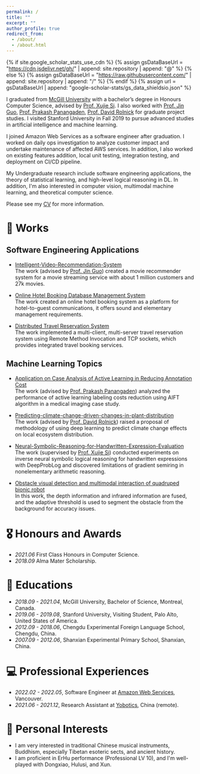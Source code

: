```yaml
---
permalink: /
title: ""
excerpt: ""
author_profile: true
redirect_from: 
  - /about/
  - /about.html
---
```


{% if site.google_scholar_stats_use_cdn %}
{% assign gsDataBaseUrl = "https://cdn.jsdelivr.net/gh/" | append: site.repository | append: "@" %}
{% else %}
{% assign gsDataBaseUrl = "https://raw.githubusercontent.com/" | append: site.repository | append: "/" %}
{% endif %}
{% assign url = gsDataBaseUrl | append: "google-scholar-stats/gs_data_shieldsio.json" %}

<span class='anchor' id='about-me'></span>
I graduated from [McGill University](https://www.mcgill.ca) with a bachelor’s degree in Honours Computer Science, advised by [Prof. Xujie Si](https://www.cs.mcgill.ca/~xsi). I also worked with [Prof. Jin Guo](https://www.cs.mcgill.ca/~jguo/lab.html), [Prof. Prakash Panangaden](https://www.cs.mcgill.ca/~prakash/), [Prof. David Rolnick](https://davidrolnick.com/) for graduate project studies. I visited Stanford University in Fall 2019 to pursue advanced studies in artificial intelligence and machine learning. 

I joined Amazon Web Services as a software engineer after graduation. I worked on daily ops investigation to analyze customer impact and undertake maintenance of affected AWS services. In addition, I also worked on existing features addition, local unit testing, integration testing, and deployment on CI/CD pipeline.

My Undergraduate research include software engineering applications, the theory of statistical learning, and high-level logical reasoning in DL.
In addition, I'm also interested in computer vision, multimodal machine learning, and theoretical computer science.

Please see my [CV](https://drive.google.com/file/d/1aBuy-8lznIKpe_gnUz_QOKPARDu5HuhJ/view?usp=sharing) for more information.


# 📝 Works
## Software Engineering Applications
- [Intelligent-Video-Recommendation-System](https://github.com/KangruiRen0102/Intelligent-Video-Recommendation-System)  
  The work (advised by [Prof. Jin Guo](https://www.cs.mcgill.ca/~jguo/lab.html)) created a movie recommender system for a movie streaming service with about 1 million customers and 27k movies.
  
- [Online Hotel Booking Database Management System](https://drive.google.com/drive/folders/1cPud3bsF08WWvg0gXF1v9bIzB_zDEk_A?usp=sharing)  
  The work created an online hotel booking system as a platform for hotel-to-guest communications, it offers sound and elementary management requirements.
  
- [Distributed Travel Reservation System](https://drive.google.com/drive/folders/11CwL1YIGfixglh8W0nFGtC3q5_1DmH9z?usp=sharing)  
  The work implemented a multi-client, multi-server travel reservation system using Remote Method Invocation and TCP sockets, which provides integrated travel booking services.

## Machine Learning Topics
- [Application on Case Analysis of Active Learning in Reducing Annotation Cost](https://github.com/KangruiRen0102/Application-on-Case-Analysis-of-Active-Learning-in-Reducing-Annotation-Cost)  
  The work (advised by [Prof. Prakash Panangaden](https://www.cs.mcgill.ca/~prakash/)) analyzed the performance of active learning labeling costs reduction using AIFT algorithm in a medical imaging case study.

- [Predicting-climate-change-driven-changes-in-plant-distribution](https://github.com/KangruiRen0102/Predicting-climate-change-driven-changes-in-plant-distribution)  
  The work (advised by [Prof. David Rolnick](https://davidrolnick.com/)) raised a proposal of methodology of using deep learning to predict climate change effects on local ecosystem distribution.

- [Neural-Symbolic-Reasoning-for-Handwritten-Expression-Evaluation](https://github.com/KangruiRen0102/Neural-Symbolic-Reasoning-for-Handwritten-Expression-Evaluation)   
  The work (supervised by [Prof. Xujie Si](https://www.cs.mcgill.ca/~xsi)) conducted experiments on inverse neural symbolic logical reasoning for handwritten expressions with DeepProbLog and discovered limitations of gradient semiring in nonelementary arithmetic reasoning.
  
- [Obstacle visual detection and multimodal interaction of quadruped bionic robot](https://www.yobotics.cn/)  
  In this work, the depth information and infrared information are fused, and the adaptive threshold is used to segment the obstacle from the background for accuracy issues.
  

# 🎖 Honours and Awards
- *2021.06* First Class Honours in Computer Science. 
- *2018.09* Alma Mater Scholarship.

# 📖 Educations
- *2018.09 - 2021.04*, McGill University, Bachelor of Science, Montreal, Canada.
- *2019.06 - 2019.08*, Stanford University, Visiting Student, Palo Alto, United States of America.
- *2012.09 - 2018.06*, Chengdu Experimental Foreign Language School, Chengdu, China.
- *2007.09 - 2012.06*, Shanxian Experimental Primary School, Shanxian, China.


# 💻 Professional Experiences
- *2022.02 - 2022.05*, Software Engineer at [Amazon Web Services](https://aws.amazon.com/), Vancouver.
- *2021.06 - 2021.12*, Research Assistant at [Yobotics](https://www.yobotics.cn/), China (remote).

# 💬 Personal Interests
- I am very interested in traditional Chinese musical instruments, Buddhism, especially Tibetan esoteric sects, and ancient history.
- I am proficient in ErHu performance (Professional LV 10), and I'm well-played with Dongxiao, Hulusi, and Xun.



